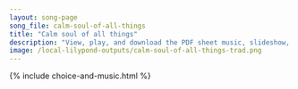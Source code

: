 ```yaml
---
layout: song-page
song_file: calm-soul-of-all-things
title: "Calm soul of all things"
description: "View, play, and download the PDF sheet music, slideshow, and audio. Lyrics: Calm soul of all things, make it mine to feel amid the city's jar, that there abides a peace of thine I did not make, and cannot mar.  The will to nei... english theist 4part"
image: /local-lilypond-outputs/calm-soul-of-all-things-trad.png
---
```


{% include choice-and-music.html %}
